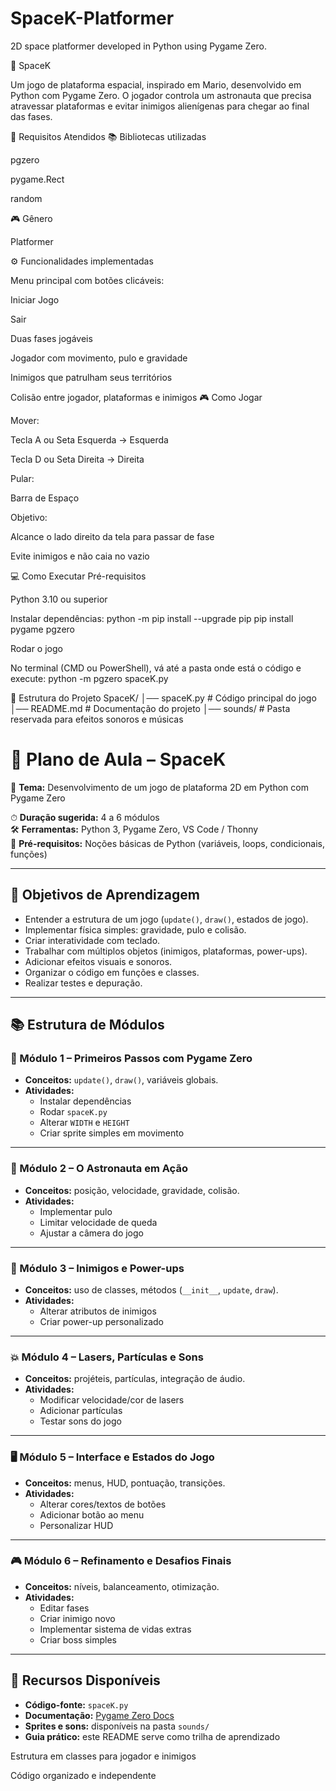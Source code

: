 # SpaceK-Platformer
2D space platformer developed in Python using Pygame Zero.


🚀 SpaceK

Um jogo de plataforma espacial, inspirado em Mario, desenvolvido em Python com Pygame Zero.
O jogador controla um astronauta que precisa atravessar plataformas e evitar inimigos alienígenas para chegar ao final das fases.

📌 Requisitos Atendidos
📚 Bibliotecas utilizadas

pgzero

pygame.Rect

random

🎮 Gênero

Platformer

⚙️ Funcionalidades implementadas

Menu principal com botões clicáveis:

Iniciar Jogo

Sair

Duas fases jogáveis

Jogador com movimento, pulo e gravidade

Inimigos que patrulham seus territórios

Colisão entre jogador, plataformas e inimigos
🎮 Como Jogar

Mover:

Tecla A ou Seta Esquerda → Esquerda

Tecla D ou Seta Direita → Direita

Pular:

Barra de Espaço

Objetivo:

Alcance o lado direito da tela para passar de fase

Evite inimigos e não caia no vazio

💻 Como Executar
Pré-requisitos

Python 3.10 ou superior

Instalar dependências:
python -m pip install --upgrade pip
pip install pygame pgzero

Rodar o jogo

No terminal (CMD ou PowerShell), vá até a pasta onde está o código e execute:
python -m pgzero spaceK.py

📂 Estrutura do Projeto
SpaceK/
│── spaceK.py       # Código principal do jogo
│── README.md       # Documentação do projeto
│── sounds/         # Pasta reservada para efeitos sonoros e músicas

# 🚀 Plano de Aula – SpaceK

📝 **Tema:** Desenvolvimento de um jogo de plataforma 2D em Python com Pygame Zero  

⏱ **Duração sugerida:** 4 a 6 módulos   
🛠 **Ferramentas:** Python 3, Pygame Zero, VS Code / Thonny  
📌 **Pré-requisitos:** Noções básicas de Python (variáveis, loops, condicionais, funções)  

---

## 🎯 Objetivos de Aprendizagem
- Entender a estrutura de um jogo (`update()`, `draw()`, estados de jogo).  
- Implementar física simples: gravidade, pulo e colisão.  
- Criar interatividade com teclado.  
- Trabalhar com múltiplos objetos (inimigos, plataformas, power-ups).  
- Adicionar efeitos visuais e sonoros.  
- Organizar o código em funções e classes.  
- Realizar testes e depuração.  

---

## 📚 Estrutura de Módulos

### 📘 Módulo 1 – Primeiros Passos com Pygame Zero
- **Conceitos:** `update()`, `draw()`, variáveis globais.  
- **Atividades:**  
  - Instalar dependências  
  - Rodar `spaceK.py`  
  - Alterar `WIDTH` e `HEIGHT`  
  - Criar sprite simples em movimento  

---

### 🚀 Módulo 2 – O Astronauta em Ação
- **Conceitos:** posição, velocidade, gravidade, colisão.  
- **Atividades:**  
  - Implementar pulo  
  - Limitar velocidade de queda  
  - Ajustar a câmera do jogo  

---

### 👾 Módulo 3 – Inimigos e Power-ups
- **Conceitos:** uso de classes, métodos (`__init__`, `update`, `draw`).  
- **Atividades:**  
  - Alterar atributos de inimigos  
  - Criar power-up personalizado  

---

### 💥 Módulo 4 – Lasers, Partículas e Sons
- **Conceitos:** projéteis, partículas, integração de áudio.  
- **Atividades:**  
  - Modificar velocidade/cor de lasers  
  - Adicionar partículas  
  - Testar sons do jogo  

---

### 🖥️ Módulo 5 – Interface e Estados do Jogo
- **Conceitos:** menus, HUD, pontuação, transições.  
- **Atividades:**  
  - Alterar cores/textos de botões  
  - Adicionar botão ao menu  
  - Personalizar HUD  

---

### 🎮 Módulo 6 – Refinamento e Desafios Finais
- **Conceitos:** níveis, balanceamento, otimização.  
- **Atividades:**  
  - Editar fases  
  - Criar inimigo novo  
  - Implementar sistema de vidas extras  
  - Criar boss simples  

---

## 📂 Recursos Disponíveis
- **Código-fonte:** `spaceK.py`  
- **Documentação:** [Pygame Zero Docs](https://pygame-zero.readthedocs.io/)  
- **Sprites e sons:** disponíveis na pasta `sounds/`  
- **Guia prático:** este README serve como trilha de aprendizado  




Estrutura em classes para jogador e inimigos

Código organizado e independente
